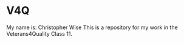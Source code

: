 # V4Q
My name is: Christopher Wise
This is a repository for my work in the Veterans4Quality Class 11. 
